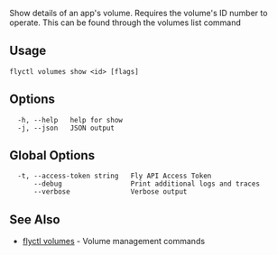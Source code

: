 Show details of an app's volume. Requires the volume's ID
number to operate. This can be found through the volumes list command

## Usage
~~~
flyctl volumes show <id> [flags]
~~~

## Options

~~~
  -h, --help   help for show
  -j, --json   JSON output
~~~

## Global Options

~~~
  -t, --access-token string   Fly API Access Token
      --debug                 Print additional logs and traces
      --verbose               Verbose output
~~~

## See Also

* [flyctl volumes](/docs/flyctl/volumes/)	 - Volume management commands


